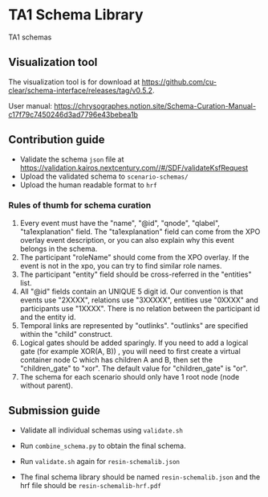 # TA1 Schema Library
TA1 schemas 

## Visualization tool
The visualization tool is for download at https://github.com/cu-clear/schema-interface/releases/tag/v0.5.2.

User manual: https://chrysographes.notion.site/Schema-Curation-Manual-c17f79c7450246d3ad7796e43bebea1b
## Contribution guide 
- Validate the schema `json` file at https://validation.kairos.nextcentury.com//#/SDF/validateKsfRequest
- Upload the validated schema to `scenario-schemas/`
- Upload the human readable format to `hrf`

### Rules of thumb for schema curation 
  1. Every event must have the "name", "@id", "qnode", "qlabel", "ta1explanation" field. The "ta1explanation" field can come from the XPO overlay event description, or you can also explain why this event belongs in the schema.
  2. The participant "roleName" should come from the XPO overlay. If the event is not in the xpo, you can try to find similar role names.
  3. The participant "entity" field should be cross-referred in the "entities" list.
  4. All "@id" fields contain an UNIQUE 5 digit id. Our convention is that events use "2XXXX", relations use "3XXXXX", entities use "0XXXX" and participants use "1XXXX". There is no relation between the participant id and the entity id.
  5. Temporal links are represented by "outlinks". "outlinks" are specified within the "child" construct. 
  6. Logical gates should be added sparingly. If you need to add a logical gate (for example XOR(A, B)) , you will need to first create a virtual container node C which has children A and B, then set the "children_gate" to "xor". The default value for "children_gate" is "or".
  7. The schema for each scenario should only have 1 root node (node without parent).

## Submission guide 
- Validate all individual schemas using `validate.sh`
- Run `combine_schema.py` to obtain the final schema.
- Run `validate.sh` again for `resin-schemalib.json`

- The final schema library should be named `resin-schemalib.json` and the hrf file should be `resin-schemalib-hrf.pdf`
